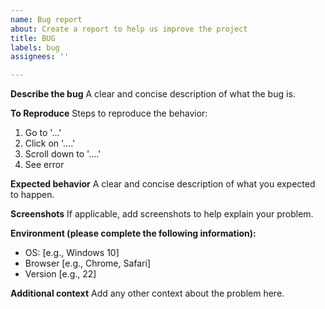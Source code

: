 ```yaml
---
name: Bug report
about: Create a report to help us improve the project
title: BUG
labels: bug
assignees: ''

---
```


**Describe the bug**
A clear and concise description of what the bug is.

**To Reproduce**
Steps to reproduce the behavior:
1. Go to '...'
2. Click on '....'
3. Scroll down to '....'
4. See error

**Expected behavior**
A clear and concise description of what you expected to happen.

**Screenshots**
If applicable, add screenshots to help explain your problem.

**Environment (please complete the following information):**
- OS: [e.g., Windows 10]
- Browser [e.g., Chrome, Safari]
- Version [e.g., 22]

**Additional context**
Add any other context about the problem here.
